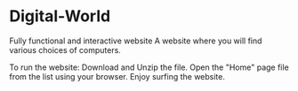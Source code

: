 # Digital-World
Fully functional and interactive website
A website where you will find various choices of computers.

To run the website:
Download and Unzip the file.
Open the "Home" page file from the list using your browser.
Enjoy surfing the website.
